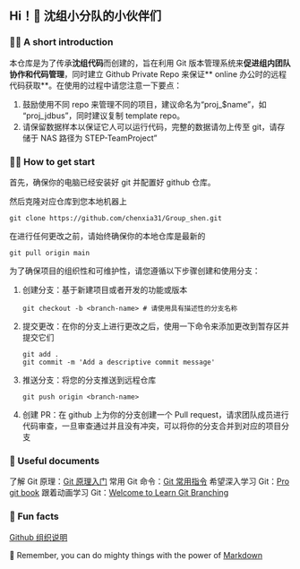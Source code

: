 ## Hi！👋 沈组小分队的小伙伴们 

### 🙋‍♀️ A short introduction

本仓库是为了传承**沈组代码**而创建的，旨在利用 Git 版本管理系统来**促进组内团队协作和代码管理**，同时建立 Github Private Repo 来保证** online 办公时的远程代码获取**。在使用的过程中请您注意一下要点：

1. 鼓励使用不同 repo 来管理不同的项目，建议命名为“proj_$name”，如 “proj_jdbus”，同时建议复制 template repo。
2. 请保留数据样本以保证它人可以运行代码，完整的数据请勿上传至 git，请存储于 NAS 路径为 STEP-TeamProject”

### 👩‍💻 How to get start
首先，确保你的电脑已经安装好 git 并配置好 github 仓库。

然后克隆对应仓库到您本地机器上
```
git clone https://github.com/chenxia31/Group_shen.git
```
在进行任何更改之前，请始终确保你的本地仓库是最新的
```
git pull origin main
```
为了确保项目的组织性和可维护性，请您遵循以下步骤创建和使用分支：
1. 创建分支：基于新建项目或者开发的功能或版本
   ```
   git checkout -b <branch-name> # 请使用具有描述性的分支名称
   ```
2. 提交更改：在你的分支上进行更改之后，使用一下命令来添加更改到暂存区并提交它们
   ```
   git add .
   git commit -m 'Add a descriptive commit message'
   ```
3. 推送分支：将您的分支推送到远程仓库
   ```
   git push origin <branch-name>
   ```
4. 创建 PR：在 github 上为你的分支创建一个 Pull request，请求团队成员进行代码审查，一旦审查通过并且没有冲突，可以将你的分支合并到对应的项目分支

### 🧐 Useful documents
了解 Git 原理：[Git 原理入门](https://www.ruanyifeng.com/blog/2018/10/git-internals.html)
常用 Git 命令：[Git 常用指令](https://www.ruanyifeng.com/blog/2015/12/git-cheat-sheet.html)
希望深入学习 Git：[Pro git book](https://git-scm.com/book/zh/v2)
跟着动画学习 Git：[Welcome to Learn Git Branching](https://learngitbranching.js.org/)

### 🍿 Fun facts
[Github 组织说明](https://docs.github.com/zh/organizations)

🧙 Remember, you can do mighty things with the power of [Markdown](https://docs.github.com/github/writing-on-github/getting-started-with-writing-and-formatting-on-github/basic-writing-and-formatting-syntax)
